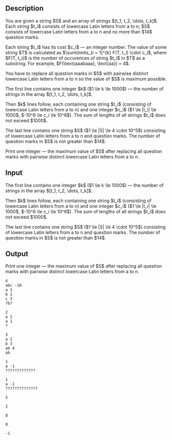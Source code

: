 ## Description

<div><p>You are given a string $S$ and an array of strings $[t_1, t_2, \dots, t_k]$. Each string $t_i$ consists of lowercase Latin letters from <span class="tex-font-style-tt">a</span> to <span class="tex-font-style-tt">n</span>; $S$ consists of lowercase Latin letters from <span class="tex-font-style-tt">a</span> to <span class="tex-font-style-tt">n</span> and <span class="tex-font-style-bf">no more than $14$</span> question marks.</p><p>Each string $t_i$ has its cost $c_i$ — an integer number. The value of some string $T$ is calculated as $\sum\limits_{i = 1}^{k} F(T, t_i) \cdot c_i$, where $F(T, t_i)$ is the number of occurences of string $t_i$ in $T$ as a substring. For example, $F(\text{aaabaaa}, \text{aa}) = 4$.</p><p>You have to replace all question marks in $S$ with <span class="tex-font-style-bf">pairwise distinct</span> lowercase Latin letters from <span class="tex-font-style-tt">a</span> to <span class="tex-font-style-tt">n</span> so the value of $S$ is maximum possible.</p></div><div class="input-specification"><p>The first line contains one integer $k$ ($1 \le k \le 1000$) — the number of strings in the array $[t_1, t_2, \dots, t_k]$.</p><p>Then $k$ lines follow, each containing one string $t_i$ (consisting of lowercase Latin letters from <span class="tex-font-style-tt">a</span> to <span class="tex-font-style-tt">n</span>) and one integer $c_i$ ($1 \le |t_i| \le 1000$, $-10^6 \le c_i \le 10^6$). The sum of lengths of all strings $t_i$ does not exceed $1000$.</p><p>The last line contains one string $S$ ($1 \le |S| \le 4 \cdot 10^5$) consisting of lowercase Latin letters from <span class="tex-font-style-tt">a</span> to <span class="tex-font-style-tt">n</span> and question marks. The number of question marks in $S$ is not greater than $14$.</p></div><div class="output-specification"><p>Print one integer — the maximum value of $S$ after replacing all question marks with <span class="tex-font-style-bf">pairwise distinct</span> lowercase Latin letters from <span class="tex-font-style-tt">a</span> to <span class="tex-font-style-tt">n</span>.</p></div>

## Input

<p>The first line contains one integer $k$ ($1 \le k \le 1000$) — the number of strings in the array $[t_1, t_2, \dots, t_k]$.</p><p>Then $k$ lines follow, each containing one string $t_i$ (consisting of lowercase Latin letters from <span class="tex-font-style-tt">a</span> to <span class="tex-font-style-tt">n</span>) and one integer $c_i$ ($1 \le |t_i| \le 1000$, $-10^6 \le c_i \le 10^6$). The sum of lengths of all strings $t_i$ does not exceed $1000$.</p><p>The last line contains one string $S$ ($1 \le |S| \le 4 \cdot 10^5$) consisting of lowercase Latin letters from <span class="tex-font-style-tt">a</span> to <span class="tex-font-style-tt">n</span> and question marks. The number of question marks in $S$ is not greater than $14$.</p>

## Output

<p>Print one integer — the maximum value of $S$ after replacing all question marks with <span class="tex-font-style-bf">pairwise distinct</span> lowercase Latin letters from <span class="tex-font-style-tt">a</span> to <span class="tex-font-style-tt">n</span>.</p>





```input1
4
abc -10
a 1
b 1
c 3
?b?
```




```input2
2
a 1
a 1
?
```




```input3
3
a 1
b 3
ab 4
ab
```




```input4
1
a -1
?????????????
```




```input5
1
a -1
??????????????
```




```output1
5
```




```output2
2
```




```output3
8
```




```output4
0
```




```output5
-1
```


